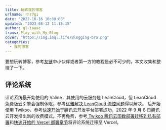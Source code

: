 ```yaml
---
title: 玩转我的博客
urlname: rhr7gi
date: "2022-10-16 10:00:00"
updated: "2023-08-12 11:15:15"
author: ql-isaac
trans: Play_with_My_Blog
cover: "https://img.imql.life/Blogging-bro.png"
categories:
  - 我的博客
---
```


要想玩转博客，参考[友链](https://www.imql.life/link/)中小伙伴或者第一方的教程是必不可少的，本文收集和整理了一下。

<!-- more -->

## 评论系统

评论系统最开始使用的 Valine，其使用的云服务是 LeanCloud，但 LeanCloud 免费版云引擎会强制休眠，参考[优雅解决 LeanCloud 流控问题](https://www.antmoe.com/posts/ff6aef7b/index.html)得以解决。
后开始使用 Twikoo，参考[快速开始](https://twikoo.js.org/quick-start.html)于腾讯云开发平台部署成功，2022 年 9 月 8 日腾讯云开发推出新的收费模式，不再免费，参考[ Twikoo 腾讯云函数部署转移到私有部署](https://blog.zhheo.com/p/99d020fe.html)和[快速开始的 Vercel 部署章节](https://twikoo.js.org/quick-start.html#vercel-%E9%83%A8%E7%BD%B2)将评论系统迁移至 Vercel。
